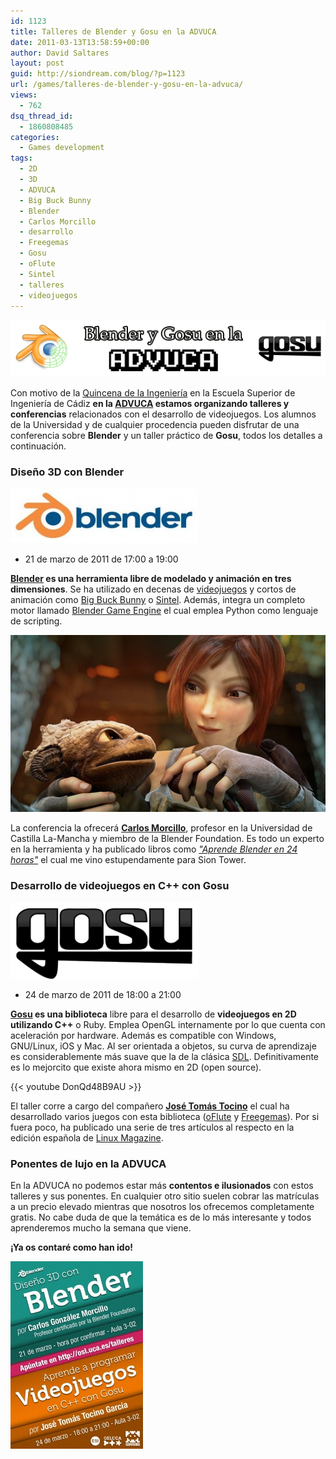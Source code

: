 ```yaml
---
id: 1123
title: Talleres de Blender y Gosu en la ADVUCA
date: 2011-03-13T13:58:59+00:00
author: David Saltares
layout: post
guid: http://siondream.com/blog/?p=1123
url: /games/talleres-de-blender-y-gosu-en-la-advuca/
views:
  - 762
dsq_thread_id:
  - 1860808485
categories:
  - Games development
tags:
  - 2D
  - 3D
  - ADVUCA
  - Big Buck Bunny
  - Blender
  - Carlos Morcillo
  - desarrollo
  - Freegemas
  - Gosu
  - oFlute
  - Sintel
  - talleres
  - videojuegos
---
```


![taller-blender-y-gosu-advuca.png](/img/wp/taller-blender-y-gosu-advuca.png)

Con motivo de la [Quincena de la Ingeniería](http://osl.uca.es/node/1157) en la Escuela Superior de Ingeniería de Cádiz **en la [ADVUCA](http://advuca.com/blog/talleres/talleres-blender-y-gosu-en-marzo/) estamos organizando talleres y conferencias** relacionados con el desarrollo de videojuegos. Los alumnos de la Universidad y de cualquier procedencia pueden disfrutar de una conferencia sobre **Blender** y un taller práctico de **Gosu**, todos los detalles a continuación.

### Diseño 3D con Blender

![blender.jpeg](/img/wp/blender-300x88.jpg)

* 21 de marzo de 2011 de 17:00 a 19:00

**[Blender](http://www.blender.org/) es una herramienta libre de modelado y animación en tres dimensiones**. Se ha utilizado en decenas de [videojuegos](http://blender-games.com/) y cortos de animación como [Big Buck Bunny](http://www.bigbuckbunny.org/) o [Sintel](http://www.sintel.org/). Además, integra un completo motor llamado [Blender Game Engine](http://www.blender.org/education-help/tutorials/game-engine/) el cual emplea Python como lenguaje de scripting.

![sintel.jpg](/img/wp/sintel.jpg)

La conferencia la ofrecerá **[Carlos Morcillo](http://www.inf-cr.uclm.es/www/cglez/)**, profesor en la Universidad de Castilla La-Mancha y miembro de la Blender Foundation. Es todo un experto en la herramienta y ha publicado libros como *["Aprende Blender en 24 horas"](http://www.inf-cr.uclm.es/www/cglez/downloads/blender/24hBlenderYafray.pdf)* el cual me vino estupendamente para Sion Tower.

### Desarrollo de videojuegos en C++ con Gosu

![gosu.png](/img/wp/gosu.png)

* 24 de marzo de 2011 de 18:00 a 21:00

**[Gosu](http://libgosu.org/) es una biblioteca** libre para el desarrollo de **videojuegos en 2D utilizando C++** o Ruby. Emplea OpenGL internamente por lo que cuenta con aceleración por hardware. Además es compatible con Windows, GNU/Linux, iOS y Mac. Al ser orientada a objetos, su curva de aprendizaje es considerablemente más suave que la de la clásica [SDL](http://www.libsdl.org/). Definitivamente es lo mejorcito que existe ahora mismo en 2D (open source).

{{< youtube DonQd48B9AU >}}

El taller corre a cargo del compañero **[José Tomás Tocino](http://www.josetomastocino.com/)** el cual ha desarrollado varios juegos con esta biblioteca ([oFlute](http://oflute.wordpress.com/) y [Freegemas](http://code.google.com/p/freegemas/)). Por si fuera poco, ha publicado una serie de tres artículos al respecto en la edición española de [Linux Magazine](http://www.linux-magazine.es/issue/66).

### Ponentes de lujo en la ADVUCA

En la ADVUCA no podemos estar más **contentos e ilusionados** con estos talleres y sus ponentes. En cualquier otro sitio suelen cobrar las matrículas a un precio elevado mientras que nosotros los ofrecemos completamente gratis. No cabe duda de que la temática es de lo más interesante y todos aprenderemos mucho la semana que viene.

**¡Ya os contaré como han ido!**

![taller-blender-y-gosu-cartel-212x300.jpg](/img/wp/taller-blender-y-gosu-cartel-212x300.jpg)